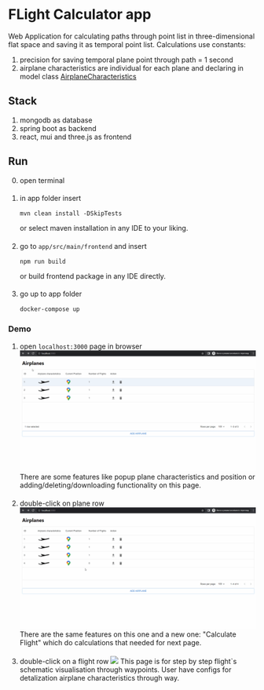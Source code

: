 # FLight Calculator app
Web Application for calculating paths through point list in three-dimensional flat space and saving it as temporal point list. 
Calculations use constants:
1. precision for saving temporal plane point through path = 1 second
2. airplane characteristics are individual for each plane and declaring in model class [AirplaneCharacteristics](src/main/java/com/goose/calculator/model/AirplaneCharacteristics.java)

## Stack
1. mongodb as database
2. spring boot as backend
3. react, mui and three.js as frontend

## Run 
0. open terminal
####
1. in app folder insert
    ```maven
    mvn clean install -DSkipTests
    ```
    or select maven installation in any IDE to your liking.
####
2. go to ```app/src/main/frontend``` and insert
    ```npm
    npm run build
    ```
   or build frontend package in any IDE directly.
####
3. go up to app folder
    ```docker
    docker-compose up
    ```

### Demo
1. open ```localhost:3000``` page in browser
    ![](examples/Airplanes_page.gif)
There are some features like popup plane characteristics and position or adding/deleting/downloading functionality on this page.
####
2. double-click on plane row
    ![](examples/Flights_page.gif)
There are the same features on this one and a new one: "Calculate Flight" which do calculations that needed for next page. 
####
3. double-click on a flight row
    ![](examples/Flight_page.gif)
This page is for step by step flight`s schematic visualisation through waypoints. 
User have configs for detalization airplane characteristics through way.
